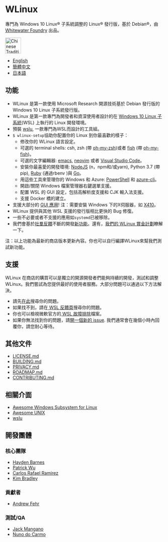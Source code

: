 # WLinux

專門為 Windows 10 Linux® 子系統調整的 Linux® 發行版，基於 Debian®，由 [Whitewater Foundry](https://whitewaterfoundry.com) 出品。

<a href='//www.microsoft.com/store/apps/9NV1GV1PXZ6P?ocid=badge'><img src='https://assets.windowsphone.com/e34f1ae1-fe0c-4fbc-afe6-3bd495fff1b9/Chinese-Traditional_get-it-from-MS_InvariantCulture_Default.png' alt='Chinese Traditional badge' height=50/></a>

- [English](EADME.md)
- [簡體中文](README.zh-hans.md)
- [日本語](README.ja.md)

## 功能

- WLinux 是第一款使用 Microsoft Research 開源技術基於 Debian 發行版的 Windows 10 Linux 子系統發行版。
- WLinux 是第一款專門為開發者和資深使用者設計的在 [Windows 10 Linux 子系統](https://github.com/sirredbeard/Awesome-WSL)(WSL) 上執行的 Linux 開發環境。
- 預裝 [wslu](https://github.com/wslutilities/wslu), 一款專門為WSL而設計的工具組。
- `$ wlinux-setup`協助你配置你的 Linux 到你最喜歡的樣子：
    - 修改你的 WLinux 語言設定。
    - 可選的 terminal shells: csh, zsh (帶 [oh-my-zsh](https://ohmyz.sh/))或者 [fish](https://fishshell.com/) (帶 [oh-my-fish](https://github.com/oh-my-fish/oh-my-fish))。
    - 可選的文字編輯器: [emacs](https://www.gnu.org/software/emacs/), [neovim](https://neovim.io/) 或者 [Visual Studio Code](https://code.visualstudio.com/)。
    - 安裝你最喜愛的開發環境: [NodeJS](https://nodejs.org/) (n，npm和/或yarn), Python 3.7 (帶pip), [Ruby](http://www.ruby-lang.org/) (通過rbenv )與 [Go](https://golang.org/)。
    - 用這些工具來管理你的 Windows 和 Azure: [PowerShell](https://github.com/PowerShell/PowerShell) 和 [azure-cli](https://github.com/Azure/azure-cli)。
    - 開啟/關閉 Windows 檔案管理器右鍵選單支援。
    - 配置 WSL 的 GUI 設定，包括高解析度支援和 CJK 輸入法支援。
    - 支援 Docker 橋的建立。
- 支援大部分的 [GUI 應用](https://github.com/ethanhs/WSL-Programs)! 注：需要安裝 Windows 下的X伺服器，如 [X410](http://afflnk.microsoft.com/c/1291904/459838/7593?prodsku=9NLP712ZMN9Q&u=https%3A%2F%2Fwww.microsoft.com%2Fen-us%2Fstore%2Fp%2Fx410%2F9NLP712ZMN9Q)。
- WLinux 提供與其他 WSL 支援的發行版相比更快的 Bug 修復。
- 一些不必要或者不支援的應用如`systemd`已被移除。
- 我們會基於[社羣反饋](https://github.com/WhitewaterFoundry/WLinux/issues)不斷的開發[新功能](https://github.com/WhitewaterFoundry/WLinux/pulls)。還有，[我們的 WLinux 賞金計劃](CONTRIBUTING.md)瞭解一下。

注：以上功能為最新的商店版本更新內容。你也可以自行編譯WLinux來幫我們測試新功能。

## 支援

WLinux 在商店的購買可以是獨立的開源開發者們能夠持續的開發，測試和調整 WLinux。我們嘗試為您提供最好的使用者服務。大部分問題可以通過以下方法解決。

- 請先[在此](https://github.com/sirredbeard/WLinux/issues)搜尋你的問題。
- 如果找不到，請在[ WSL 反饋頁](https://github.com/Microsoft/WSL/issues)搜尋你的問題。
- 你也可以檢視微軟官方的[ WSL 故障排除](https://docs.microsoft.com/en-us/windows/wsl/troubleshooting)檔案。
- 如果你無法找到你的問題，請[開一個新的 issue](https://github.com/WhitewaterFoundry/WLinux/issues/new?template=bug_report.md). 我們通常會在幾個小時內回覆你，請您耐心等待。

## 其他文件

- [LICENSE.md](LICENSE.md)
- [BUILDING.md](BUILDING.md)
- [PRIVACY.md](PRIVACY.md)
- [ROADMAP.md](ROADMAP.md)
- [CONTRIBUTING.md](CONTRIBUTING.md)

## 相關介面

- [Awesome Windows Subsystem for Linux](https://github.com/sirredbeard/Awesome-WSL)
- [Awesome UNIX](https://github.com/sirredbeard/Awesome-UNIX)
- [wslu](https://github.com/wslutilities/wslu)

## 開發團體

### 核心團隊

- [Hayden Barnes](https://github.com/sirredbeard)
- [Patrick Wu](https://github.com/patrick330602)
- [Carlos Rafael Ramirez](https://github.com/crramirez)
- [Kim Bradley](https://github.com/grufwub)

### 貢獻者

- [Andrew Fehr](https://github.com/ThatWeirdAndrew)

### 測試/QA

- [Jack Mangano](https://thechipcollective.com/)
- [Nuno do Carmo](http://wslcorsair.blogspot.com/)